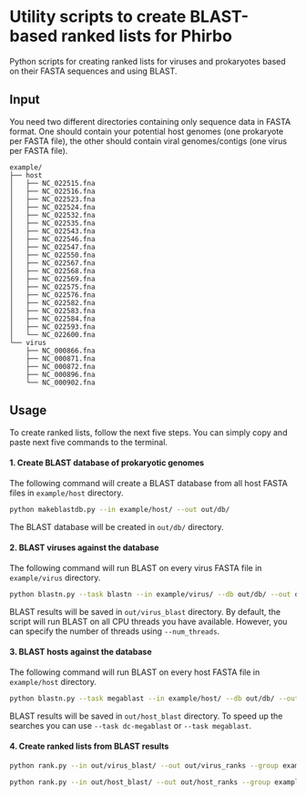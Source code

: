 # Utility scripts to create BLAST-based ranked lists for Phirbo

Python scripts for creating ranked lists for viruses and prokaryotes based on their FASTA sequences and using BLAST.

## Input

You need two different directories containing only sequence data in FASTA format. One should contain your potential host genomes (one prokaryote per FASTA file), the other should contain viral genomes/contigs (one virus per FASTA file).

```
example/
├── host
│   ├── NC_022515.fna
│   ├── NC_022516.fna
│   ├── NC_022523.fna
│   ├── NC_022524.fna
│   ├── NC_022532.fna
│   ├── NC_022535.fna
│   ├── NC_022543.fna
│   ├── NC_022546.fna
│   ├── NC_022547.fna
│   ├── NC_022550.fna
│   ├── NC_022567.fna
│   ├── NC_022568.fna
│   ├── NC_022569.fna
│   ├── NC_022575.fna
│   ├── NC_022576.fna
│   ├── NC_022582.fna
│   ├── NC_022583.fna
│   ├── NC_022584.fna
│   ├── NC_022593.fna
│   └── NC_022600.fna
└── virus
    ├── NC_000866.fna
    ├── NC_000871.fna
    ├── NC_000872.fna
    ├── NC_000896.fna
    └── NC_000902.fna
```

## Usage

To create ranked lists, follow the next five steps. You can simply copy and paste next five commands to the terminal.


#### 1. Create BLAST database of prokaryotic genomes

The following command will create a BLAST database from all host FASTA files in `example/host` directory.

```bash
python makeblastdb.py --in example/host/ --out out/db/
```

The BLAST database will be created in `out/db/` directory.


#### 2. BLAST viruses against the database

The following command will run BLAST on every virus FASTA file in `example/virus` directory.

```bash
python blastn.py --task blastn --in example/virus/ --db out/db/ --out out/virus_blast
```

BLAST results will be saved in `out/virus_blast` directory. By default, the script will run BLAST on all CPU threads you have available. However, you can specify the number of threads using `--num_threads`.


#### 3. BLAST hosts against the database

The following command will run BLAST on every host FASTA file in `example/host` directory.

```bash
python blastn.py --task megablast --in example/host/ --db out/db/ --out out/host_blast --num_threads 4
```

BLAST results will be saved in `out/host_blast` directory. To speed up the searches you can use `--task dc-megablast` or `--task megablast`.


#### 4. Create ranked lists from BLAST results


```bash
python rank.py --in out/virus_blast/ --out out/virus_ranks --group example/groups.txt --num_threads 4
```

```bash
python rank.py --in out/host_blast/ --out out/host_ranks --group example/groups.txt --num_threads 4
```